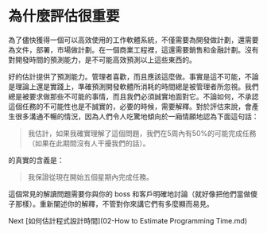 # 為什麼評估很重要
[//]: # (Version:1.0.0)
為了儘快獲得一個可以高效使用的工作軟體系統，不僅需要為開發做計劃，還需要為文件，部署，市場做計劃。在一個商業工程裡，這還需要銷售和金融計劃。沒有對開發時間的預測能力，是不可能高效預測以上這些東西的。

好的估計提供了預測能力。管理者喜歡，而且應該這麼做。事實是這不可能，不論是理論上還是實踐上，準確預測開發軟體所消耗的時間總是被管理者所忽視。我們總是被要求做那些不可能的事情，而且我們必須誠實地面對它。不論如何，不承認這個任務的不可能性也是不誠實的，必要的時候，需要解釋。對於評估來說，會產生很多溝通不暢的情況，因為人們令人吃驚地傾向於一廂情願地認為下面這句話：
> 我估計，如果我確實理解了這個問題，我們在5周內有50%的可能完成任務（如果在此期間沒有人干擾我們的話）。

的真實的含義是：

> 我保證從現在開始五個星期內完成任務。

這個常見的解讀問題需要你與你的 boss 和客戶明確地討論（就好像把他們當做傻子那樣）。重新闡述你的解釋，不管對你來講它們有多麼顯而易見。

Next [如何估計程式設計時間](02-How to Estimate Programming Time.md)

